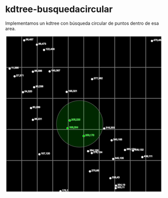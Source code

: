 # kdtree-busquedacircular
Implementamos un kdtree con búsqueda circular de puntos dentro de esa area.

![Buscando img](bg.PNG) 
